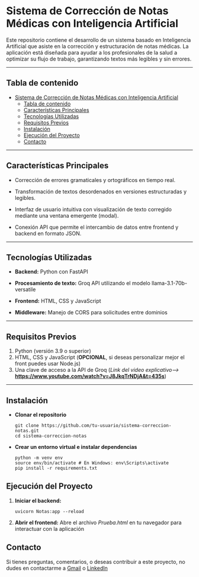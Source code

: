 # Sistema de Corrección de Notas Médicas con Inteligencia Artificial

Este repositorio contiene el desarrollo de un sistema basado en Inteligencia Artificial que asiste en la corrección y estructuración de notas médicas. La aplicación está diseñada para ayudar a los profesionales de la salud a optimizar su flujo de trabajo, garantizando textos más legibles y sin errores.

------------

## Tabla de contenido
- [Sistema de Corrección de Notas Médicas con Inteligencia Artificial](#sistema-de-corrección-de-notas-médicas-con-inteligencia-artificial)
  - [Tabla de contenido](#tabla-de-contenido)
  - [Características Principales](#características-principales)
  - [Tecnologías Utilizadas](#tecnologías-utilizadas)
  - [Requisitos Previos](#requisitos-previos)
  - [Instalación](#instalación)
  - [Ejecución del Proyecto](#ejecución-del-proyecto)
  - [Contacto](#contacto)


------------

## Características Principales
- Corrección de errores gramaticales y ortográficos en tiempo real.

- Transformación de textos desordenados en versiones estructuradas y legibles.

- Interfaz de usuario intuitiva con visualización de texto corregido mediante una ventana emergente (modal).

- Conexión API que permite el intercambio de datos entre frontend y backend en formato JSON.

-------------

## Tecnologías Utilizadas

- **Backend:** Python con FastAPI

- **Procesamiento de texto:** Groq API utilizando el modelo llama-3.1-70b-versatile

- **Frontend:** HTML, CSS y JavaScript

- **Middleware:** Manejo de CORS para solicitudes entre dominios

------

## Requisitos Previos
1. Python (versión 3.9 o superior)
2. HTML, CSS y JavaScript (**OPCIONAL**, si deseas personalizar mejor el front puedes usar Node.js)
3. Una clave de acceso a la API de Groq (*Link del video explicativo-->* **https://www.youtube.com/watch?v=J8JkqTrNDjA&t=435s**)

--------

## Instalación

- **Clonar el repositorio**
  ```
  git clone https://github.com/tu-usuario/sistema-correccion-notas.git
  cd sistema-correccion-notas

- **Crear un entorno virtual e instalar dependencias**
  ```
  python -m venv env
  source env/bin/activate # En Windows: env\Scripts\activate
  pip install -r requirements.txt

## Ejecución del Proyecto

1. **Iniciar el backend:**
   ```
   uvicorn Notas:app --reload

2. **Abrir el frontend:** Abre el archivo *Prueba.html* en tu navegador para interactuar con la aplicación

## Contacto
Si tienes preguntas, comentarios, o deseas contribuir a este proyecto, no dudes en contactarme a [Gmail](santiagomejiag.smg@gmail.com) o [LinkedIn](https://www.linkedin.com/in/santiago-mejia-guerr/)
